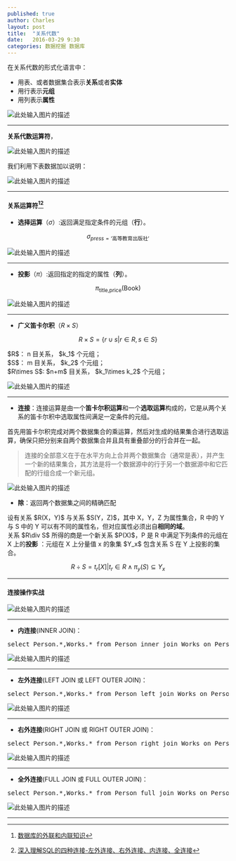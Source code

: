 ```yaml
---
published: true
author: Charles
layout: post
title:  "关系代数"
date:   2016-03-29 9:30
categories: 数据挖掘 数据库
---
```


在关系代数的形式化语言中：

- 用表、或者数据集合表示**关系**或者**实体**
- 用行表示**元组**
- 用列表示**属性**

![此处输入图片的描述][1]

----------

**关系代数运算符**，

![此处输入图片的描述][2]

我们利用下表数据加以说明：

![此处输入图片的描述][3]

----------

#### 关系运算符[^1][^2]

- **选择运算**（$\sigma$）:返回满足指定条件的元组（**行**）。

$$\sigma_{press=\text{‘高等教育出版社’}}$$

![此处输入图片的描述][4]


----------


- **投影**（$\pi$）:返回指定的指定的属性（**列**）。

$$\pi_{\text{title,price}}(\text{Book})$$

![此处输入图片的描述][5]


----------


- **广义笛卡尔积**（$R\times S$）

$$R \times S = \{r \cup s| r \in R, s \in S\}$$

<div class="inline_list">
$R$： n 目关系， $k_1$ 个元组；    <br> 
$S$： m 目关系， $k_2$ 个元组；        <br> 
$R\times S$: $n+m$ 目关系， $k_1\times k_2$ 个元组；  
</div>

![此处输入图片的描述][6]

----------

- **连接**：连接运算是由一个**笛卡尔积运算**和一个**选取运算**构成的，它是从两个关系的笛卡尔积中选取属性间满足一定条件的元组。

<div class="inline_list">
首先用笛卡尔积完成对两个数据集合的乘运算，然后对生成的结果集合进行选取运算，确保只把分别来自两个数据集合并且具有重叠部分的行合并在一起。
</div>

> 连接的全部意义在于在水平方向上合并两个数据集合（通常是表），并产生一个新的结果集合，其方法是将一个数据源中的行于另一个数据源中和它匹配的行组合成一个新元组。

![此处输入图片的描述][7]

- **除**：返回两个数据集之间的精确匹配

<div class="inline_list">
设有关系 $R(X，Y)$ 与关系 $S(Y，Z)$，其中 X，Y，Z 为属性集合，R 中的 Y 与 S 中的 Y 可以有不同的属性名，但对应属性必须出自<strong>相同的域</strong>。<br>
关系 $R\div S$ 所得的商是一个新关系 $P(X)$，P 是 R 中满足下列条件的元组在 X 上的<strong>投影</strong> ：元组在 X 上分量值 x 的象集 $Y_x$ 包含关系 S 在 Y 上投影的集合。
</div>

$$R\div S={t_r[X] | t_r\in R \wedge \pi_y(S) \subseteq Y_x}$$


----------

#### 连接操作实战

![此处输入图片的描述][8]


----------


- **内连接**(INNER JOIN)：

<pre class="prettyprint linenums">
select Person.*,Works.* from Person inner join Works on Person.person-name =  Works.person-name
</pre>


![此处输入图片的描述][9]


----------


- **左外连接**(LEFT  JOIN 或 LEFT OUTER JOIN)：

<pre class="prettyprint linenums">
select Person.*,Works.* from Person left join Works on Person.person-name =  Works.person-name
</pre>

![此处输入图片的描述][10]


----------


- **右外连接**(RIGHT  JOIN 或 RIGHT  OUTER  JOIN)：

<pre class="prettyprint linenums">
select Person.*,Works.* from Person right join Works on Person.person-name =  Works.person-name
</pre>


![此处输入图片的描述][11]


----------


- **全外连接**(FULL  JOIN 或 FULL OUTER JOIN)：

<pre class="prettyprint linenums">
select Person.*,Works.* from Person full join Works on Person.person-name =  Works.person-name
</pre>

![此处输入图片的描述][12]

----------

[^1]: [数据库的外联和内联知识](http://www.360doc.com/content/11/0923/12/3589172_150598768.shtml)
[^2]: [深入理解SQL的四种连接-左外连接、右外连接、内连接、全连接](http://f.dataguru.cn/thread-477900-1-1.html)

  [1]: http://7xjbdi.com1.z0.glb.clouddn.com/database_2.png?imageView2/2/w/400
  [2]: http://7xjbdi.com1.z0.glb.clouddn.com/database_math.png?imageView2/2/w/300
  [3]: http://7xjbdi.com1.z0.glb.clouddn.com/database_1.png
  [4]: http://7xjbdi.com1.z0.glb.clouddn.com/database_3.png?imageView2/2/w/500
  [5]: http://7xjbdi.com1.z0.glb.clouddn.com/databse_4.png?imageView2/2/w/300
  [6]: http://7xjbdi.com1.z0.glb.clouddn.com/database_5.png?imageView2/2/w/300
  [7]: http://7xjbdi.com1.z0.glb.clouddn.com/database_7.png
  [8]: http://7xjbdi.com1.z0.glb.clouddn.com/connection_1.png?imageView2/2/w/450
  [9]: http://7xjbdi.com1.z0.glb.clouddn.com/connection_2.png?imageView2/2/w/400
  [10]: http://7xjbdi.com1.z0.glb.clouddn.com/connection_3.png?imageView2/2/w/400
  [11]: http://7xjbdi.com1.z0.glb.clouddn.com/connection_4.png?imageView2/2/w/400
  [12]: http://7xjbdi.com1.z0.glb.clouddn.com/connection_5.png?imageView2/2/w/400